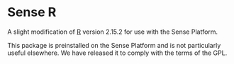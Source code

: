 # Sense R

A slight modification of [R](cran.r-project.org) version 2.15.2 for use with the Sense Platform.

This package is preinstalled on the Sense Platform and is not particularly useful elsewhere. We have released it to comply with the terms of the GPL.
